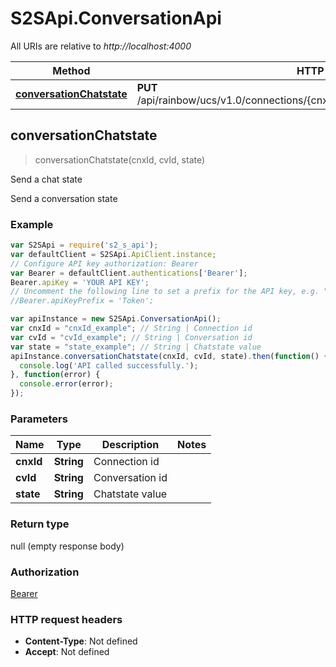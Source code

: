# S2SApi.ConversationApi

All URIs are relative to *http://localhost:4000*

Method | HTTP request | Description
------------- | ------------- | -------------
[**conversationChatstate**](ConversationApi.md#conversationChatstate) | **PUT** /api/rainbow/ucs/v1.0/connections/{cnxId}/conversations/{cvId}/chatstate/{state} | Send a chat state



## conversationChatstate

> conversationChatstate(cnxId, cvId, state)

Send a chat state

Send a conversation state

### Example

```javascript
var S2SApi = require('s2_s_api');
var defaultClient = S2SApi.ApiClient.instance;
// Configure API key authorization: Bearer
var Bearer = defaultClient.authentications['Bearer'];
Bearer.apiKey = 'YOUR API KEY';
// Uncomment the following line to set a prefix for the API key, e.g. "Token" (defaults to null)
//Bearer.apiKeyPrefix = 'Token';

var apiInstance = new S2SApi.ConversationApi();
var cnxId = "cnxId_example"; // String | Connection id
var cvId = "cvId_example"; // String | Conversation id
var state = "state_example"; // String | Chatstate value
apiInstance.conversationChatstate(cnxId, cvId, state).then(function() {
  console.log('API called successfully.');
}, function(error) {
  console.error(error);
});

```

### Parameters



Name | Type | Description  | Notes
------------- | ------------- | ------------- | -------------
 **cnxId** | **String**| Connection id | 
 **cvId** | **String**| Conversation id | 
 **state** | **String**| Chatstate value | 

### Return type

null (empty response body)

### Authorization

[Bearer](../README.md#Bearer)

### HTTP request headers

- **Content-Type**: Not defined
- **Accept**: Not defined

